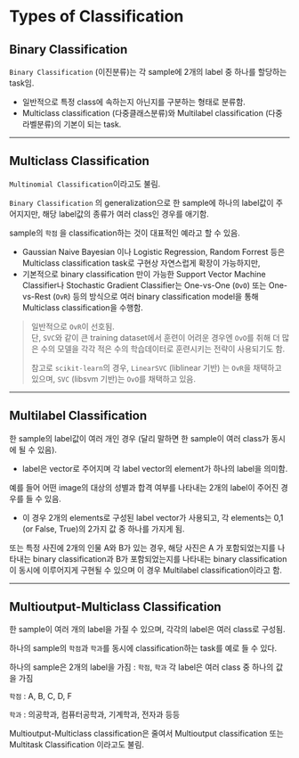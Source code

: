 # Types of Classification

## Binary Classification

`Binary Classification` (이진분류)는 각 sample에 2개의 label 중 하나를 할당하는 task임.

* 일반적으로 특정 class에 속하는지 아닌지를 구분하는 형태로 분류함.
* Multiclass classification (다중클래스분류)와 Multilabel classification (다중라벨분류)의 기본이 되는 task.

---

## Multiclass Classification

`Multinomial Classification`이라고도 불림.

`Binary Classification` 의 generalization으로 한 sample에 하나의 label값이 주어지지만, 해당 label값의 종류가 여러 class인 경우를 애기함.

sample의 `학점` 을 classification하는 것이 대표적인 예라고 할 수 있음.

* Gaussian Naive Bayesian 이나 Logistic Regression, Random Forrest 등은 Multiclass classification task로 구현상 자연스럽게 확장이 가능하지만,
* 기본적으로 binary classification 만이 가능한 Support Vector Machine Classifier나 Stochastic Gradient Classifier는 One-vs-One (`OvO`) 또는 One-vs-Rest (`OvR`) 등의 방식으로 여러 binary classification model을 통해 Multiclass classification을 수행함.

> 일반적으로 `OvR`이 선호됨.  
> 단, `SVC`와 같이 큰 training dataset에서 훈련이 어려운 경우엔 `OvO`를 취해 더 많은 수의 모델을 각각 적은 수의 학습데이터로 훈련시키는 전략이 사용되기도 함.  
>
> 참고로 `scikit-learn`의 경우, `LinearSVC` (liblinear 기반) 는 `OvR`을 채택하고 있으며, `SVC` (libsvm 기반)는 `OvO`를 채택하고 있음.

---

## Multilabel Classification

한 sample의 label값이 여러 개인 경우 (달리 말하면 한 sample이 여러 class가 동시에 될 수 있음).

* label은 vector로 주어지며 각 label vector의 element가 하나의 label을 의미함.

예를 들어 어떤 image의 대상의 성별과 합격 여부를 나타내는 2개의 label이 주어진 경우를 들 수 있음.

* 이 경우 2개의 elements로 구성된 label vector가 사용되고, 각 elements는 0,1 (or False, True)의 2가지 값 중 하나를 가지게 됨.

또는 특정 사진에 2개의 인물 A와 B가 있는 경우, 해당 사진은 A 가 포함되었는지를 나타내는 binary classification과 B가 포함되었는지를 나타내는 binary classification이 동시에 이루어지게 구현될 수 있으며 이 경우 Multilabel classification이라고 함.

---

## Multioutput-Multiclass Classification

한 sample이 여러 개의 label을 가질 수 있으며, 각각의 label은 여러 class로 구성됨.

하나의 sample의 `학점`과 `학과`를 동시에 classification하는 task를 예로 들 수 있다.

하나의 sample은 2개의 label을 가짐 : `학점`, `학과`
각 label은 여러 class 중 하나의 값을 가짐 

`학점`
: A, B, C, D, F

`학과`
: 의공학과, 컴퓨터공학과, 기계학과, 전자과 등등

Multioutput-Multiclass classification은 줄여서 Multioutput classification 또는 Multitask Classification 이라고도 불림.